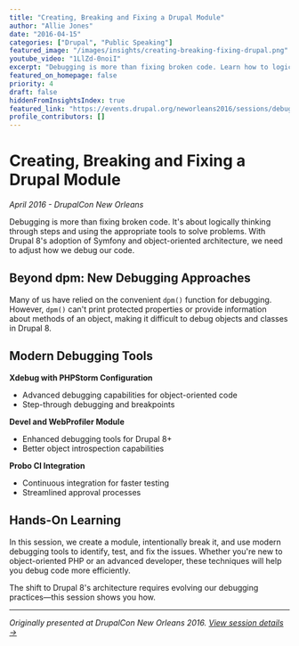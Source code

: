 ```yaml
---
title: "Creating, Breaking and Fixing a Drupal Module"
author: "Allie Jones"
date: "2016-04-15"
categories: ["Drupal", "Public Speaking"]
featured_image: "/images/insights/creating-breaking-fixing-drupal.png"
youtube_video: "1LlZd-0noiI"
excerpt: "Debugging is more than fixing broken code. Learn how to logically think through steps and use the right tools to solve problems in Drupal 8's object-oriented architecture."
featured_on_homepage: false
priority: 4
draft: false
hiddenFromInsightsIndex: true
featured_link: "https://events.drupal.org/neworleans2016/sessions/debugging-during-development-creating-breaking-and-fixing-module"
profile_contributors: []
---
```


# Creating, Breaking and Fixing a Drupal Module

*April 2016 - DrupalCon New Orleans*

Debugging is more than fixing broken code. It's about logically thinking through steps and using the appropriate tools to solve problems. With Drupal 8's adoption of Symfony and object-oriented architecture, we need to adjust how we debug our code.


## Beyond dpm: New Debugging Approaches

Many of us have relied on the convenient `dpm()` function for debugging. However, `dpm()` can't print protected properties or provide information about methods of an object, making it difficult to debug objects and classes in Drupal 8.

## Modern Debugging Tools

**Xdebug with PHPStorm Configuration**
- Advanced debugging capabilities for object-oriented code
- Step-through debugging and breakpoints

**Devel and WebProfiler Module**
- Enhanced debugging tools for Drupal 8+
- Better object introspection capabilities

**Probo CI Integration**
- Continuous integration for faster testing
- Streamlined approval processes

## Hands-On Learning

In this session, we create a module, intentionally break it, and use modern debugging tools to identify, test, and fix the issues. Whether you're new to object-oriented PHP or an advanced developer, these techniques will help you debug code more efficiently.

The shift to Drupal 8's architecture requires evolving our debugging practices—this session shows you how.

---

*Originally presented at DrupalCon New Orleans 2016. [View session details →](https://events.drupal.org/neworleans2016/sessions/debugging-during-development-creating-breaking-and-fixing-module)*